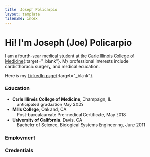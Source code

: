 ```yaml
---
title: Joseph Policarpio
layout: template
filename: index
---
```


# Hi! I'm Joseph (Joe) Policarpio

I am a fourth-year medical student at the [Carle Illinois College of Medicine](https://medicine.illinois.edu/){:target="_blank"}.
My professional interests include cardiothoracic surgery, and medical education.

Here is my [LinkedIn page](https://www.linkedin.com/in/joseph-policarpio){:target="_blank"}.

### Education
- **Carle Illinois College of Medicine**, Champaign, IL
  <br>&nbsp;&nbsp;&nbsp;&nbsp;anticipated graduation May 2023
- **Mills College**, Oakland, CA
  <br>&nbsp;&nbsp;&nbsp;&nbsp;Post-baccalaureate Pre-medical Certificate, May 2018
- **University of California**, Davis, CA
  <br>&nbsp;&nbsp;&nbsp;&nbsp;Bachelor of Science, Biological Systems Engineering, June 2011

### Employment

### Credentials



